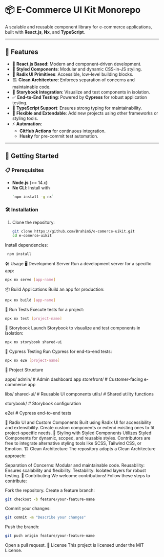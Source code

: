 # 📦 E-Commerce UI Kit Monorepo

A scalable and reusable component library for e-commerce applications, built with **React.js**, **Nx**, and **TypeScript**.

---

## 🌟 Features

- 🚀 **React.js Based**: Modern and component-driven development.
- 🎨 **Styled Components**: Modular and dynamic CSS-in-JS styling.
- 🧩 **Radix UI Primitives**: Accessible, low-level building blocks.
- 🏗️ **Clean Architecture**: Enforces separation of concerns and maintainable code.
- 📖 **Storybook Integration**: Visualize and test components in isolation.
- ✅ **End-to-End Testing**: Powered by **Cypress** for robust application testing.
- 🔧 **TypeScript Support**: Ensures strong typing for maintainability.
- 🤝 **Flexible and Extendable**: Add new projects using other frameworks or styling tools.
- ⚡ **Automation**: 
  - **GitHub Actions** for continuous integration.
  - **Husky** for pre-commit test automation.

---

## 🚀 Getting Started

### 📋 Prerequisites
- **Node.js** (>= 14.x)
- **Nx CLI**: Install with
   ```bash 
  `npm install -g nx`
    ```

### 🛠️ Installation
1. Clone the repository:
   ```bash
   git clone https://github.com/BrahimS/e-comerce-uikit.git
   cd e-comerce-uikit
    ```
   
Install dependencies:
 ```bash
  npm install
 ```

🛠️ Usage
🖥️ Development Server
Run a development server for a specific app:

 ```bash
npx nx serve [app-name]
 ```

📦 Build Applications
Build an app for production:

 ```bash
npx nx build [app-name]
 ```
🧪 Run Tests
Execute tests for a project:

 ```bash
npx nx test [project-name]
 ```
📖 Storybook
Launch Storybook to visualize and test components in isolation:

 ```bash
npx nx storybook shared-ui
 ```

🧪 Cypress Testing
Run Cypress for end-to-end tests:

 ```bash
npx nx e2e [project-name]
 ```

📂 Project Structure

apps/
  admin/         # Admin dashboard app
  storefront/    # Customer-facing e-commerce app

libs/
  shared-ui/     # Reusable UI components
  utils/         # Shared utility functions

storybook/       # Storybook configuration

e2e/             # Cypress end-to-end tests

🧩 Radix UI and Custom Components
Built using Radix UI for accessibility and extensibility.
Create custom components or extend existing ones to fit project-specific needs.
🎨 Styling with Styled Components
Utilizes Styled Components for dynamic, scoped, and reusable styles.
Contributors are free to integrate alternative styling tools like SCSS, Tailwind CSS, or Emotion.
🏗️ Clean Architecture
The repository adopts a Clean Architecture approach:

Separation of Concerns: Modular and maintainable code.
Reusability: Ensures scalability and flexibility.
Testability: Isolated layers for robust testing.
🤝 Contributing
We welcome contributions! Follow these steps to contribute:

Fork the repository.
Create a feature branch:
 ```bash
git checkout -b feature/your-feature-name
 ```
Commit your changes:
 ```bash
git commit -m "Describe your changes"
 ```

Push the branch:
 ```bash
git push origin feature/your-feature-name
 ```

Open a pull request.
📜 License
This project is licensed under the MIT License.

